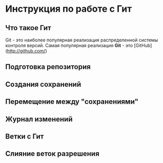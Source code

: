 # Инструкция по работе с Гит

## Что такое Гит
Git - это наиболее популярная реализация распределенной системы контроля версий. Самая популярная реализация **Git** - это [GitHub] (http://github.com/)

## Подготовка репозитория

## Создания сохранений

## Перемещение между "сохранениями"

## Журнал изменений

## Ветки с Гит

## Слияние веток разрешения